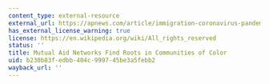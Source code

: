 ```yaml
---
content_type: external-resource
external_url: https://apnews.com/article/immigration-coronavirus-pandemic-7b1d14f25ab717c2a29ceafd40364b6e
has_external_license_warning: true
license: https://en.wikipedia.org/wiki/All_rights_reserved
status: ''
title: Mutual Aid Networks Find Roots in Communities of Color
uid: b230b83f-edbb-404c-9997-45be3a5febb2
wayback_url: ''
---
```

